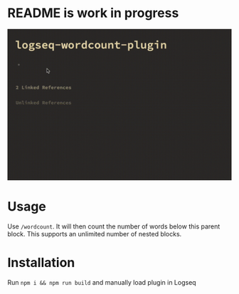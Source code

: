 # README is work in progress

![](screenshots/wordcount.gif)

# Usage

Use `/wordcount`. It will then count the number of words below this parent block. This supports an unlimited number of nested blocks.

# Installation

Run `npm i && npm run build` and manually load plugin in Logseq

